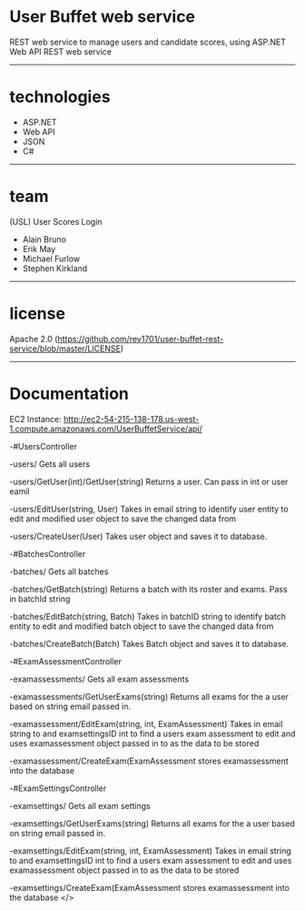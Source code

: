 # User Buffet web service
REST web service to manage users and candidate scores, using ASP.NET Web API REST web service


---
# technologies
- ASP.NET
- Web API
- JSON
- C#


---
# team
(USL) User Scores Login
- Alain Bruno
- Erik May
- Michael Furlow
- Stephen Kirkland


---
# license
Apache 2.0 (https://github.com/rev1701/user-buffet-rest-service/blob/master/LICENSE)


---
# Documentation

EC2 Instance: http://ec2-54-215-138-178.us-west-1.compute.amazonaws.com/UserBuffetService/api/

-#UsersController
  
  -users/
    Gets all users
  
  -users/GetUser(int)/GetUser(string)
    Returns a user. Can pass in int or user eamil
   
   -users/EditUser(string, User)
    Takes in email string to identify user entity to edit and modified user object to save the changed data from
    
   -users/CreateUser(User)
    Takes user object and saves it to database.
    
-#BatchesController

  -batches/
    Gets all batches

  -batches/GetBatch(string)
    Returns a batch with its roster and exams. Pass in batchId string

  -batches/EditBatch(string, Batch)
    Takes in batchID string to identify batch entity to edit and modified batch object to save the changed data from

  -batches/CreateBatch(Batch)
    Takes Batch object and saves it to database.

-#ExamAssessmentController

  -examassessments/
    Gets all exam assessments

  -examassessments/GetUserExams(string)
    Returns all exams for the a user based on string email passed in.

  -examassessment/EditExam(string, int, ExamAssessment)
    Takes in email string to and examsettingsID int  to find a users exam assessment to edit and uses examassessment object passed in to as the data to be stored
    
  -examassessment/CreateExam(ExamAssessment
    stores examassessment into the database
    
-#ExamSettingsController

  -examsettings/
    Gets all exam settings

  -examsettings/GetUserExams(string)
    Returns all exams for the a user based on string email passed in.

  -examsettings/EditExam(string, int, ExamAssessment)
    Takes in email string to and examsettingsID int  to find a users exam assessment to edit and uses examassessment object passed in to as the data to be stored
    
  -examsettings/CreateExam(ExamAssessment
    stores examassessment into the database
</>
